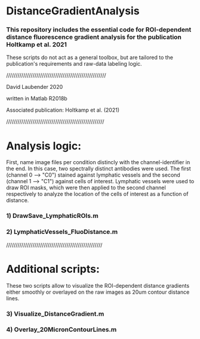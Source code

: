 # DistanceGradientAnalysis
### This repository includes the essential code for ROI-dependent distance fluorescence gradient analysis for the publication Holtkamp et al. 2021

These scripts do not act as a general toolbox, but are tailored to the publication's requirements and raw-data labeling logic.

/////////////////////////////////////////////////////

David Laubender 2020

written in Matlab R2018b

Associated publication: Holtkamp et al. (2021)

////////////////////////////////////////////////////

# Analysis logic:

First, name image files per condition distincly with the channel-identifier in the end. In this case, two spectrally distinct antibodies were used. 
The first (channel 0 --> "C0") stained against lymphatic vessels and the second (channel 1 --> "C1") against cells of interest. 
Lymphatic vessels were used to draw ROI masks, which were then applied to the second channel respectively to analyze the location of the cells of interest 
as a function of distance.

### 1) DrawSave_LymphaticROIs.m
### 2) LymphaticVessels_FluoDistance.m


///////////////////////////////////////////////////

# Additional scripts:

These two scripts allow to visualize the ROI-dependent distance gradients either smoothly or overlayed on the raw images as 20um contour distance lines.

### 3) Visualize_DistanceGradient.m
### 4) Overlay_20MicronContourLines.m


